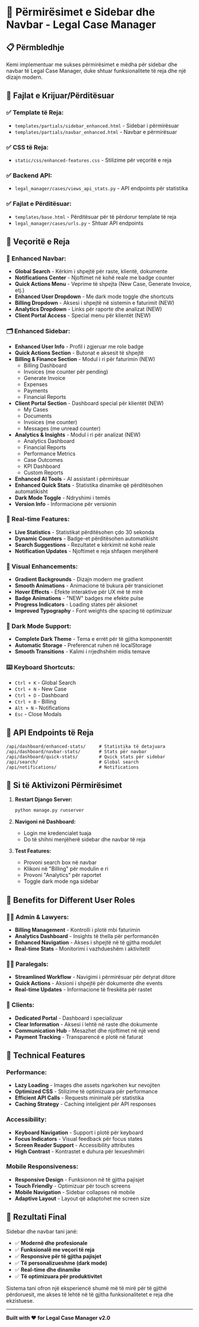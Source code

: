 # 🚀 Përmirësimet e Sidebar dhe Navbar - Legal Case Manager

## 📋 Përmbledhje

Kemi implementuar me sukses përmirësimet e mëdha për sidebar dhe navbar të Legal Case Manager, duke shtuar funksionalitete të reja dhe një dizajn modern.

## 🎯 Fajlat e Krijuar/Përditësuar

### ✅ Template të Reja:
- `templates/partials/sidebar_enhanced.html` - Sidebar i përmirësuar
- `templates/partials/navbar_enhanced.html` - Navbar e përmirësuar

### ✅ CSS të Reja:
- `static/css/enhanced-features.css` - Stilizime për veçoritë e reja

### ✅ Backend API:
- `legal_manager/cases/views_api_stats.py` - API endpoints për statistika

### ✅ Fajlat e Përditësuar:
- `templates/base.html` - Përditësuar për të përdorur template të reja
- `legal_manager/cases/urls.py` - Shtuar API endpoints

## 🌟 Veçoritë e Reja

### 📱 Enhanced Navbar:
- **Global Search** - Kërkim i shpejtë për raste, klientë, dokumente
- **Notifications Center** - Njoftimet në kohë reale me badge counter
- **Quick Actions Menu** - Veprime të shpejta (New Case, Generate Invoice, etj.)
- **Enhanced User Dropdown** - Me dark mode toggle dhe shortcuts
- **Billing Dropdown** - Aksesi i shpejtë në sistemin e faturimit (NEW)
- **Analytics Dropdown** - Links për raporte dhe analizat (NEW)
- **Client Portal Access** - Special menu për klientët (NEW)

### 🗂️ Enhanced Sidebar:
- **Enhanced User Info** - Profil i zgjeruar me role badge
- **Quick Actions Section** - Butonat e aksesit të shpejtë
- **Billing & Finance Section** - Modul i ri për faturimin (NEW)
  - Billing Dashboard
  - Invoices (me counter për pending)
  - Generate Invoice
  - Expenses
  - Payments
  - Financial Reports
- **Client Portal Section** - Dashboard special për klientët (NEW)
  - My Cases
  - Documents
  - Invoices (me counter)
  - Messages (me unread counter)
- **Analytics & Insights** - Modul i ri për analizat (NEW)
  - Analytics Dashboard
  - Financial Reports
  - Performance Metrics
  - Case Outcomes
  - KPI Dashboard
  - Custom Reports
- **Enhanced AI Tools** - AI assistant i përmirësuar
- **Enhanced Quick Stats** - Statistika dinamike që përditësohen automatikisht
- **Dark Mode Toggle** - Ndryshimi i temës
- **Version Info** - Informacione për versionin

### 🔄 Real-time Features:
- **Live Statistics** - Statistikat përditësohen çdo 30 sekonda
- **Dynamic Counters** - Badge-et përditësohen automatikisht
- **Search Suggestions** - Rezultatet e kërkimit në kohë reale
- **Notification Updates** - Njoftimet e reja shfaqen menjëherë

### 🎨 Visual Enhancements:
- **Gradient Backgrounds** - Dizajn modern me gradient
- **Smooth Animations** - Animacione të bukura për transicionet
- **Hover Effects** - Efekte interaktive për UX më të mirë
- **Badge Animations** - "NEW" badges me efekte pulse
- **Progress Indicators** - Loading states për aksionet
- **Improved Typography** - Font weights dhe spacing të optimizuar

### 🌙 Dark Mode Support:
- **Complete Dark Theme** - Tema e errët për të gjitha komponentët
- **Automatic Storage** - Preferencat ruhen në localStorage
- **Smooth Transitions** - Kalimi i rrjedhshëm midis temave

### ⌨️ Keyboard Shortcuts:
- `Ctrl + K` - Global Search
- `Ctrl + N` - New Case
- `Ctrl + D` - Dashboard
- `Ctrl + B` - Billing
- `Alt + N` - Notifications
- `Esc` - Close Modals

## 🔗 API Endpoints të Reja

```
/api/dashboard/enhanced-stats/     # Statistika të detajuara
/api/dashboard/navbar-stats/       # Stats për navbar
/api/dashboard/quick-stats/        # Quick stats për sidebar
/api/search/                       # Global search
/api/notifications/                # Notifications
```

## 🚀 Si të Aktivizoni Përmirësimet

1. **Restart Django Server:**
   ```bash
   python manage.py runserver
   ```

2. **Navigoni në Dashboard:**
   - Login me kredencialet tuaja
   - Do të shihni menjëherë sidebar dhe navbar të reja

3. **Test Features:**
   - Provoni search box në navbar
   - Klikoni në "Billing" për modulin e ri
   - Provoni "Analytics" për raportet
   - Toggle dark mode nga sidebar

## 🎯 Benefits for Different User Roles

### 👨‍💼 Admin & Lawyers:
- **Billing Management** - Kontrolli i plotë mbi faturimin
- **Analytics Dashboard** - Insights të thella për performancën
- **Enhanced Navigation** - Akses i shpejtë në të gjitha modulet
- **Real-time Stats** - Monitorimi i vazhdueshëm i aktivitetit

### 👨‍💻 Paralegals:
- **Streamlined Workflow** - Navigimi i përmirësuar për detyrat ditore
- **Quick Actions** - Aksioni i shpejtë për dokumente dhe events
- **Real-time Updates** - Informacione të freskëta për rastet

### 👤 Clients:
- **Dedicated Portal** - Dashboard i specializuar
- **Clear Information** - Aksesi i lehtë në raste dhe dokumente  
- **Communication Hub** - Mesazhet dhe njoftimet në një vend
- **Payment Tracking** - Transparencë e plotë në faturat

## 🔧 Technical Features

### Performance:
- **Lazy Loading** - Images dhe assets ngarkohen kur nevojiten
- **Optimized CSS** - Stilizime të optimizuara për performance
- **Efficient API Calls** - Requests minimalë për statistika
- **Caching Strategy** - Caching inteligjent për API responses

### Accessibility:
- **Keyboard Navigation** - Support i plotë për keyboard
- **Focus Indicators** - Visual feedback për focus states
- **Screen Reader Support** - Accessibility attributes
- **High Contrast** - Kontrastet e duhura për lexueshmëri

### Mobile Responsiveness:
- **Responsive Design** - Funksionon në të gjitha pajisjet
- **Touch Friendly** - Optimizuar për touch screens
- **Mobile Navigation** - Sidebar collapses në mobile
- **Adaptive Layout** - Layout që adaptohet me screen size

## 🎉 Rezultati Final

Sidebar dhe navbar tani janë:
- ✅ **Modernë dhe profesionale**
- ✅ **Funksionalë me veçori të reja**
- ✅ **Responsive për të gjitha pajisjet**
- ✅ **Të personalizueshme (dark mode)**
- ✅ **Real-time dhe dinamike**
- ✅ **Të optimizuara për produktivitet**

Sistema tani ofron një eksperiencë shumë më të mirë për të gjithë përdoruesit, me akses të lehtë në të gjitha funksionalitetet e reja dhe ekzistuese.

---

**Built with ❤️ for Legal Case Manager v2.0**